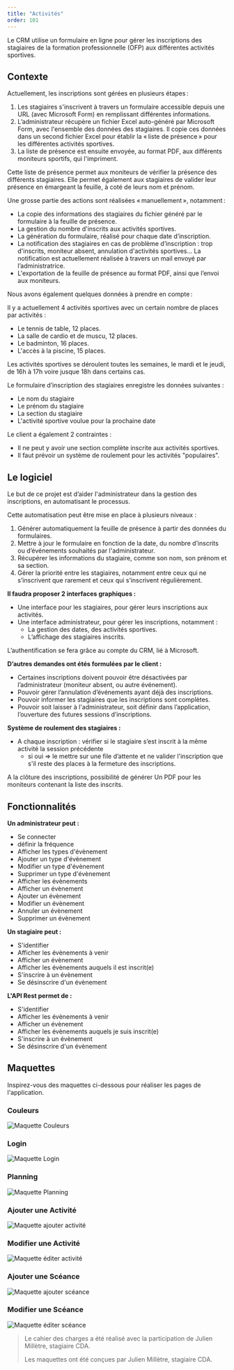 ```yaml
---
title: "Activités"
order: 101
---
```


Le CRM utilise un formulaire en ligne pour gérer les inscriptions des stagiaires de la formation professionnelle (OFP) aux différentes activités sportives.

## Contexte 

Actuellement, les inscriptions sont gérées en plusieurs étapes :

1. Les stagiaires s'inscrivent à travers un formulaire accessible depuis une URL (avec Microsoft Form) en remplissant différentes informations.
2. L’administrateur récupère un fichier Excel auto-généré par Microsoft Form, avec l'ensemble des données des stagiaires. Il copie ces données dans un second fichier Excel pour établir la « liste de présence » pour les différentes activités sportives.
3. La liste de présence est ensuite envoyée, au format PDF, aux différents moniteurs sportifs, qui l'impriment.

Cette liste de présence permet aux moniteurs de vérifier la présence des différents stagiaires. Elle permet également aux stagiaires de valider leur présence en émargeant la feuille, à coté de leurs nom et prénom.

Une grosse partie des actions sont réalisées « manuellement », notamment :

- La copie des informations des stagiaires du fichier généré par le formulaire à la feuille de présence.
- La gestion du nombre d'inscrits aux activités sportives.
- La génération du formulaire, réalisé pour chaque date d’inscription.
- La notification des stagiaires en cas de problème d’inscription : trop d'inscrits, moniteur absent, annulation d'activités sportives... La notification est actuellement réalisée à travers un mail envoyé par l’administratrice.
- L'exportation de la feuille de présence au format PDF, ainsi que l’envoi aux moniteurs.

Nous avons également quelques données à prendre en compte :

Il y a actuellement 4 activités sportives avec un certain nombre de places par activités :

- Le tennis de table, 12 places.
- La salle de cardio et de muscu, 12 places.
- Le badminton, 16 places.
- L'accès à la piscine, 15 places.

Les activités sportives se déroulent toutes les semaines, le mardi et le jeudi, de 16h à 17h voire jusque 18h dans certains cas. 

Le formulaire d’inscription des stagiaires enregistre les données suivantes :

- Le nom du stagiaire
- Le prénom du stagiaire
- La section du stagiaire
- L'activité sportive voulue pour la prochaine date

Le client a également 2 contraintes :

- Il ne peut y avoir une section complète inscrite aux activités sportives.
- Il faut prévoir un système de roulement pour les activités "populaires".


## Le logiciel 

Le but de ce projet est d’aider l'administrateur dans la gestion des inscriptions, en automatisant le processus.

Cette automatisation peut être mise en place à plusieurs niveaux :

1. Générer automatiquement la feuille de présence à partir des données du formulaires.
2. Mettre à jour le formulaire en fonction de la date, du nombre d’inscrits ou d’événements souhaités par l'administrateur.
3. Récupérer les informations du stagiaire, comme son nom, son prénom et sa section.
4. Gérer la priorité entre les stagiaires, notamment entre ceux qui ne s’inscrivent que rarement et ceux qui s’inscrivent régulièrement.

**Il faudra proposer 2 interfaces graphiques :**

- Une interface pour les stagiaires, pour gérer leurs inscriptions aux activités.
- Une interface administrateur, pour gérer les inscriptions, notamment :
   - La gestion des dates, des activités sportives.
   - L’affichage des stagiaires inscrits. 

L’authentification se fera grâce au compte du CRM, lié à Microsoft.

**D’autres demandes ont étés formulées par le client :**

- Certaines inscriptions doivent pouvoir être désactivées par l’administrateur (moniteur absent, ou autre événement).
- Pouvoir gérer l’annulation d’événements ayant déjà des inscriptions.
- Pouvoir informer les stagiaires que les inscriptions sont complètes.
- Pouvoir soit laisser à l'administrateur, soit définir dans l’application, l’ouverture des futures sessions d’inscriptions. 

**Système de roulement des stagiaires :**

- A chaque inscription : vérifier si le stagiaire s’est inscrit à la même activité la session précédente
   - si oui => le mettre sur une file d’attente et ne valider l'inscription que s'il reste des places à la fermeture des inscriptions.

A la clôture des inscriptions, possibilité de générer Un PDF pour les moniteurs contenant la liste des inscrits.


## Fonctionnalités 

**Un administrateur peut :**

- Se connecter
- définir la fréquence
- Afficher les types d'évènement
- Ajouter un type d'évènement
- Modifier un type d'évènement
- Supprimer un type d'évènement
- Afficher les évènements
- Afficher un évènement
- Ajouter un évènement
- Modifier un évènement
- Annuler un évènement
- Supprimer un évènement

**Un stagiaire peut :**

- S'identifier
- Afficher les évènements à venir
- Afficher un évènement
- Afficher les évènements auquels il est inscrit(e)
- S'inscrire à un évènement
- Se désinscrire d'un évènement

**L'API Rest permet de :**

- S'identifier
- Afficher les évènements à venir
- Afficher un évènement
- Afficher les évènements auquels je suis inscrit(e)
- S'inscrire à un évènement
- Se désinscrire d'un évènement

## Maquettes 

Inspirez-vous des maquettes ci-dessous pour réaliser les pages de l'application.


### Couleurs

![Maquette Couleurs](./img/00-zeform-design.png)

### Login

![Maquette Login](./img/01-zeform-login.png)

### Planning

![Maquette Planning](./img/02-zeform-planning.png)

### Ajouter une Activité

![Maquette ajouter activité](./img/10-zeform-activity-new.png)

### Modifier une Activité

![Maquette éditer activité](./img/11-zeform-activity-edit.png)

### Ajouter une Scéance

![Maquette ajouter scéance](./img/20-zeform-sceance-new.png)

### Modifier une Scéance

![Maquette éditer scéance](./img/21-zeform-sceance-edit.png)


> Le cahier des charges a été réalisé avec la participation de Julien Millètre, stagiaire CDA.
>
> Les maquettes ont été conçues par Julien Millètre, stagiaire CDA.
